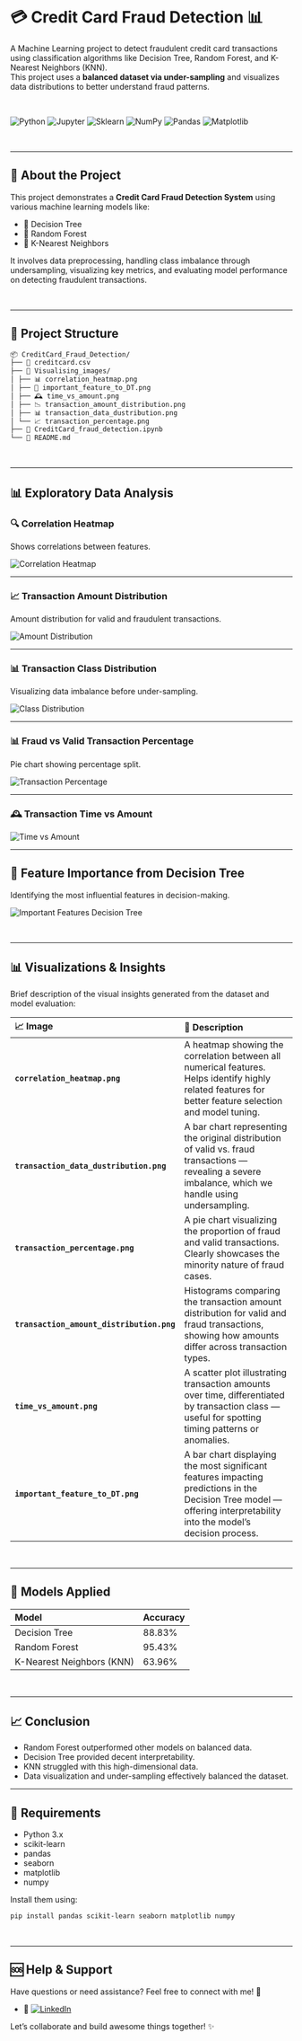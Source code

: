 # 💳 Credit Card Fraud Detection 📊

A Machine Learning project to detect fraudulent credit card transactions using classification algorithms like Decision Tree, Random Forest, and K-Nearest Neighbors (KNN).  
This project uses a **balanced dataset via under-sampling** and visualizes data distributions to better understand fraud patterns.

<br>


![Python](https://img.shields.io/badge/Python-3.x-blue?logo=python&logoColor=white)
![Jupyter](https://img.shields.io/badge/Jupyter-Notebook-orange?logo=jupyter&logoColor=white)
![Sklearn](https://img.shields.io/badge/Scikit--learn-ML%20Toolkit-yellow?logo=scikit-learn&logoColor=black)
![NumPy](https://img.shields.io/badge/NumPy-numeric-blue?logo=numpy&logoColor=white)
![Pandas](https://img.shields.io/badge/Pandas-data%20analysis-lightgrey?logo=pandas&logoColor=white)
![Matplotlib](https://img.shields.io/badge/Matplotlib-visualization-orange?logo=matplotlib&logoColor=white)

<br>

---

## 📑 About the Project  

This project demonstrates a **Credit Card Fraud Detection System** using various machine learning models like:

- 🌳 Decision Tree
- 🌲 Random Forest
- 🤝 K-Nearest Neighbors  

It involves data preprocessing, handling class imbalance through undersampling, visualizing key metrics, and evaluating model performance on detecting fraudulent transactions.

<br>

---

## 📂 Project Structure
```bash
📦 CreditCard_Fraud_Detection/
├── 📄 creditcard.csv
├── 📁 Visualising_images/
│ ├── 📊 correlation_heatmap.png
│ ├── 🌳 important_feature_to_DT.png
│ ├── 🕰️ time_vs_amount.png
│ ├── 📉 transaction_amount_distribution.png
│ ├── 📊 transaction_data_dustribution.png
│ └── 📈 transaction_percentage.png
├── 📓 CreditCard_fraud_detection.ipynb
└── 📑 README.md
```

<br>


---

## 📊 Exploratory Data Analysis

### 🔍 Correlation Heatmap  
Shows correlations between features.

![Correlation Heatmap](Visualising_images/correlation_heatmap.png)

---

### 📈 Transaction Amount Distribution  
Amount distribution for valid and fraudulent transactions.

![Amount Distribution](Visualising_images/transaction_amount_distribution.png)

---

### 📊 Transaction Class Distribution  
Visualizing data imbalance before under-sampling.

![Class Distribution](Visualising_images/transaction_data_dustribution.png)

---

### 📊 Fraud vs Valid Transaction Percentage  
Pie chart showing percentage split.

![Transaction Percentage](Visualising_images/transaction_percentage.png)

---

### 🕰️ Transaction Time vs Amount

![Time vs Amount](Visualising_images/time_vs_amount.png)

---

## 🌳 Feature Importance from Decision Tree

Identifying the most influential features in decision-making.

![Important Features Decision Tree](Visualising_images/important_feature_to_DT.png)

<br>

---

## 📊 Visualizations & Insights

Brief description of the visual insights generated from the dataset and model evaluation:

| 📈 Image | 📝 Description |
|:----------------------------|:----------------------------------------------------------------------------------------------------|
| **`correlation_heatmap.png`** | A heatmap showing the correlation between all numerical features. Helps identify highly related features for better feature selection and model tuning. |
| **`transaction_data_dustribution.png`** | A bar chart representing the original distribution of valid vs. fraud transactions — revealing a severe imbalance, which we handle using undersampling. |
| **`transaction_percentage.png`** | A pie chart visualizing the proportion of fraud and valid transactions. Clearly showcases the minority nature of fraud cases. |
| **`transaction_amount_distribution.png`** | Histograms comparing the transaction amount distribution for valid and fraud transactions, showing how amounts differ across transaction types. |
| **`time_vs_amount.png`** | A scatter plot illustrating transaction amounts over time, differentiated by transaction class — useful for spotting timing patterns or anomalies. |
| **`important_feature_to_DT.png`** | A bar chart displaying the most significant features impacting predictions in the Decision Tree model — offering interpretability into the model’s decision process. |

<br>

---
## 🧠 Models Applied

| Model                  | Accuracy |
|:----------------------|:----------|
| Decision Tree           | 88.83%    |
| Random Forest           | 95.43%    |
| K-Nearest Neighbors (KNN)| 63.96%   |

<br>

---
## 📈 Conclusion

- Random Forest outperformed other models on balanced data.
- Decision Tree provided decent interpretability.
- KNN struggled with this high-dimensional data.
- Data visualization and under-sampling effectively balanced the dataset.

---

## 📑 Requirements

- Python 3.x  
- scikit-learn  
- pandas  
- seaborn  
- matplotlib  
- numpy  

Install them using:
```bash
pip install pandas scikit-learn seaborn matplotlib numpy

```

<br>

---
## 🆘 Help & Support  

Have questions or need assistance? Feel free to connect with me! 🚀  

- 🔗 [![LinkedIn](https://img.shields.io/badge/LinkedIn-Connect-blue?logo=linkedin)](https://www.linkedin.com/in/abhay-kanojia-0461a3341)

Let’s collaborate and build awesome things together! ✨

<br>


